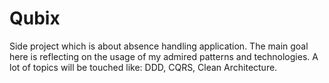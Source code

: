 # Qubix

Side project which is about absence handling application. The main goal here is reflecting on the usage of my admired patterns and technologies.
A lot of topics will be touched like: DDD, CQRS, Clean Architecture.
